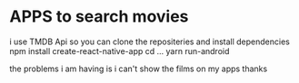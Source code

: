 # APPS to search movies
i use TMDB Api 
so you can clone the repositeries and install dependencies
npm install create-react-native-app
cd ...
yarn run-android

the problems i am having is i can't show the films on my apps
thanks
